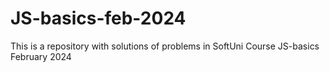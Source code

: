 # JS-basics-feb-2024
This is a repository with solutions of problems in SoftUni Course JS-basics February 2024
